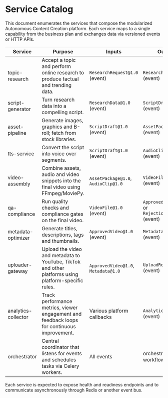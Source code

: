 # Service Catalog

This document enumerates the services that compose the modularized Autonomous Content Creation platform. Each service maps to a single capability from the business plan and exchanges data via versioned events or HTTP APIs.

| Service | Purpose | Inputs | Outputs |
| --- | --- | --- | --- |
| topic-research | Accept a topic and perform online research to produce factual and trending data. | `ResearchRequest@1.0` (event) | `ResearchData@1.0` (event) |
| script-generator | Turn research data into a compelling script. | `ResearchData@1.0` (event) | `ScriptDraft@1.0` (event) |
| asset-pipeline | Generate images, graphics and B-roll; fetch from stock libraries. | `ScriptDraft@1.0` (event) | `AssetPackage@1.0` (event) |
| tts-service | Convert the script into voice over segments. | `ScriptDraft@1.0` (event) | `AudioClip@1.0` (event) |
| video-assembly | Combine assets, audio and video snippets into the final video using FFmpeg/MoviePy. | `AssetPackage@1.0`, `AudioClip@1.0` | `VideoFile@1.0` (event) |
| qa-compliance | Run quality checks and compliance gates on the final video. | `VideoFile@1.0` (event) | `ApprovedVideo@1.0` or `RejectionReport@1.0` (event) |
| metadata-optimizer | Generate titles, descriptions, tags and thumbnails. | `ApprovedVideo@1.0` (event) | `Metadata@1.0` (event) |
| uploader-gateway | Upload the video and metadata to YouTube, TikTok and other platforms using platform-specific rules. | `ApprovedVideo@1.0`, `Metadata@1.0` | `UploadReport@1.0` (event) |
| analytics-collector | Track performance metrics, viewer engagement and feedback loops for continuous improvement. | Various platform callbacks | `AnalyticsRecord@1.0` (event) |
| orchestrator | Central coordinator that listens for events and schedules tasks via Celery workers. | All events | orchestrates workflows |

Each service is expected to expose health and readiness endpoints and to communicate asynchronously through Redis or another event bus.
